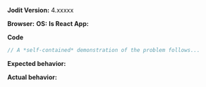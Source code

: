 <!-- BUGS: Please use this template -->
<!-- QUESTIONS: This is not a general support forum! Ask Qs at http://stackoverflow.com/questions/tagged/jodit -->

**Jodit Version:**  4.xxxxx

**Browser:** <!-- Chrome/IE/Safary/FF -->
**OS:** <!-- Windows/Mac/Linux -->
**Is React App:** <!-- True/False -->

**Code**

```js
// A *self-contained* demonstration of the problem follows...
```

**Expected behavior:**

**Actual behavior:**
